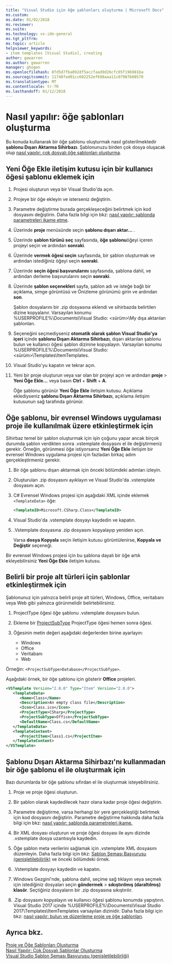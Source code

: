 ```yaml
---
title: "Visual Studio için öğe şablonları oluşturma | Microsoft Docs"
ms.custom: 
ms.date: 01/02/2018
ms.reviewer: 
ms.suite: 
ms.technology: vs-ide-general
ms.tgt_pltfrm: 
ms.topic: article
helpviewer_keywords:
- item templates [Visual Studio], creating
author: gewarren
ms.author: gewarren
manager: ghogen
ms.openlocfilehash: 8fd5d7fba092df5accfaad9d26cfc05f196981ba
ms.sourcegitcommit: 11740fed01cc602252ef698aaa11c07987b00570
ms.translationtype: MT
ms.contentlocale: tr-TR
ms.lasthandoff: 01/12/2018
---
```

# <a name="how-to-create-item-templates"></a>Nasıl yapılır: öğe şablonları oluşturma

Bu konuda kullanarak bir öğe şablonu oluşturmak nasıl gösterilmektedir **şablonu Dışarı Aktarma Sihirbazı**. Şablonunuzu birden çok dosya oluşacak olup [nasıl yapılır: çok dosyalı öğe şablonları oluşturma](../ide/how-to-create-multi-file-item-templates.md).

## <a name="to-add-a-user-item-template-to-the-add-new-item-dialog-box"></a>Yeni Öğe Ekle iletişim kutusu için bir kullanıcı öğesi şablonu eklemek için

1. Projesi oluşturun veya bir Visual Studio'da açın.

1. Projeye bir öğe ekleyin ve isterseniz değiştirin.

1. Parametre değiştirme burada gerçekleşeceğini belirtmek için kod dosyasını değiştirin. Daha fazla bilgi için bkz: [nasıl yapılır: şablonda parametreleri ikame etme](../ide/how-to-substitute-parameters-in-a-template.md).

1. Üzerinde **proje** menüsünde seçin **şablonu dışarı aktar...** .

1. Üzerinde **şablon türünü seç** sayfasında, **öğe şablonu**öğeyi içeren projeyi seçin ve ardından **sonraki**.

1. Üzerinde **vermek öğesi seçin** sayfasında, bir şablon oluşturmak ve ardından istediğiniz öğeyi seçin **sonraki**.

1. Üzerinde **seçin öğesi başvurularını** sayfasında, şablona dahil, ve ardından derleme başvurularını seçin **sonraki**.

1. Üzerinde **şablon seçenekleri** sayfa, şablon adı ve isteğe bağlı bir açıklama, simge görüntüsü ve Önizleme görünümü girin ve ardından **son**.

    Şablon dosyalarını bir .zip dosyasına eklendi ve sihirbazda belirtilen dizine kopyalanır. Varsayılan konumu %USERPROFILE%\Documents\Visual Studio: \<sürüm\>\My dışa aktarılan şablonları.

1. Seçeneğini seçmediyseniz **otomatik olarak şablon Visual Studio'ya içeri** içinde **şablonu Dışarı Aktarma Sihirbazı**, dışarı aktarılan şablonu bulun ve kullanıcı öğesi şablon dizinine kopyalayın. Varsayılan konumu %USERPROFILE%\Documents\Visual Studio: \<sürüm\>\Templates\ItemTemplates.

1. Visual Studio'yu kapatın ve tekrar açın.

1. Yeni bir proje oluşturun veya var olan bir projeyi açın ve ardından **proje** > **Yeni Öğe Ekle...**  veya basın **Ctrl** + **Shift** + **A**.

   Öğe şablonu görünür **Yeni Öğe Ekle** iletişim kutusu. Açıklama eklediyseniz **şablonu Dışarı Aktarma Sihirbazı**, açıklama iletişim kutusunun sağ tarafında görünür.

## <a name="to-enable-the-item-template-to-be-used-in-a-universal-windows-app-project"></a>Öğe şablonu, bir evrensel Windows uygulaması proje ile kullanılmak üzere etkinleştirmek için

Sihirbaz temel bir şablon oluşturmak için işin çoğunu yapar ancak birçok durumda şablon verdikten sonra .vstemplate dosyasını el ile değiştirmeniz gerekir. Örneğin, görünmesi öğe istiyorsanız **Yeni Öğe Ekle** iletişim bir evrensel Windows uygulama projesi için fazladan birkaç adım gerçekleştirmeniz gerekir.

1. Bir öğe şablonu dışarı aktarmak için önceki bölümdeki adımları izleyin.

1. Oluşturulan .zip dosyasını ayıklayın ve Visual Studio'da .vstemplate dosyasını açın.

1. C# Evrensel Windows projesi için aşağıdaki XML içinde eklemek `<TemplateData>` öğe:

   ```xml
   <TemplateID>Microsoft.CSharp.Class</TemplateID>
   ```

1. Visual Studio'da .vstemplate dosyayı kaydedin ve kapatın.

1. .Vstemplate dosyasına .zip dosyasını kopyalayıp yeniden açın.

     Varsa **dosya Kopyala** seçin iletişim kutusu görüntülenirse, **Kopyala ve Değiştir** seçeneği.

Bir evrensel Windows projesi için bu şablona dayalı bir öğe artık ekleyebilirsiniz **Yeni Öğe Ekle** iletişim kutusu.

## <a name="to-enable-templates-for-specific-project-subtypes"></a>Belirli bir proje alt türleri için şablonlar etkinleştirmek için

Şablonunuz için yalnızca belirli proje alt türleri, Windows, Office, veritabanı veya Web gibi yalnızca görünmelidir belirtebilirsiniz.

1. ProjectType öğesi öğe şablonu .vstemplate dosyasını bulun.

1. Ekleme bir [ProjectSubType](../extensibility/projectsubtype-element-visual-studio-templates.md) ProjectType öğesi hemen sonra öğesi.

1. Öğesinin metin değeri aşağıdaki değerlerden birine ayarlayın:

    - Windows
    - Office
    - Veritabanı
    - Web

Örneğin: `<ProjectSubType>Database</ProjectSubType>`.

Aşağıdaki örnek, bir öğe şablonu için gösterir **Office** projeleri.

```xml
<VSTemplate Version="2.0.0" Type="Item" Version="2.0.0">
   <TemplateData>
      <Name>Class</Name>
      <Description>An empty class file</Description>
      <Icon>Class.ico</Icon>
      <ProjectType>CSharp</ProjectType>
      <ProjectSubType>Office</ProjectSubType>
      <DefaultName>Class.cs</DefaultName>
   </TemplateData>
   <TemplateContent>
      <ProjectItem>Class1.cs</ProjectItem>
   </TemplateContent>
</VSTemplate>
```

## <a name="to-manually-create-an-item-template-without-using-the-export-template-wizard"></a>Şablonu Dışarı Aktarma Sihirbazı'nı kullanmadan bir öğe şablonu el ile oluşturmak için

Bazı durumlarda bir öğe şablonu sıfırdan el ile oluşturmak isteyebilirsiniz.

1. Proje ve proje öğesi oluşturun.

1. Bir şablon olarak kaydedilecek hazır olana kadar proje öğesi değiştirin.

1. Parametre değiştirme, varsa herhangi bir yere gerçekleştiği belirtmek için kod dosyasını değiştirin. Parametre değiştirme hakkında daha fazla bilgi için bkz: [nasıl yapılır: şablonda parametreleri ikame.](../ide/how-to-substitute-parameters-in-a-template.md)

1. Bir XML dosyası oluşturun ve proje öğesi dosyası ile aynı dizinde .vstemplate dosya uzantısıyla kaydedin.

1. Öğe şablon meta verilerini sağlamak için .vstemplate XML dosyasını düzenleyin. Daha fazla bilgi için bkz: [Şablon Şeması Başvurusu (genişletilebilirlik)](../extensibility/visual-studio-template-schema-reference.md) ve önceki bölümdeki örnek.

1. .Vstemplate dosyayı kaydedin ve kapatın.

1. Windows Gezgini'nde, şablona dahil, seçime sağ tıklayın veya seçmek için istediğiniz dosyaları seçin **göndermek** > **sıkıştırılmış (daraltılmış) klasör**. Seçtiğiniz dosyaların bir .zip dosyasına sıkıştırılır.

1. .Zip dosyasını kopyalayın ve kullanıcı öğesi şablonu konumda yapıştırın. Visual Studio 2017 içinde %USERPROFILE%\Documents\Visual Studio 2017\Templates\ItemTemplates varsayılan dizinidir. Daha fazla bilgi için bkz: [nasıl yapılır: bulun ve düzenleme proje ve öğe şablonları](../ide/how-to-locate-and-organize-project-and-item-templates.md).

## <a name="see-also"></a>Ayrıca bkz.

[Proje ve Öğe Şablonları Oluşturma](../ide/creating-project-and-item-templates.md)  
[Nasıl Yapılır: Çok Dosyalı Şablonlar Oluşturma](../ide/how-to-create-multi-file-item-templates.md)  
[Visual Studio Şablon Şeması Başvurusu (genişletilebilirliği)](../extensibility/visual-studio-template-schema-reference.md)

